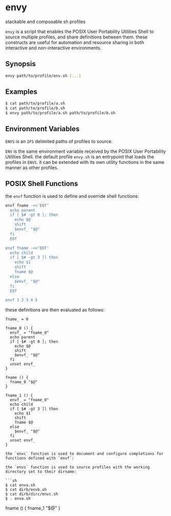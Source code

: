 # envy
stackable and composable sh profiles

`envy` is a script that enables the POSIX User Portability Utilities Shell to source multiple profiles, and share definitions between them.
these constructs are useful for automation and resource sharing in both interactive and non-interactive environments.

## Synopsis

```sh
envy path/to/profile/env.sh [...]
```

## Examples

```sh
$ cat path/to/profile/a.sh
$ cat path/to/profile/b.sh
$ envy path/to/profile/a.sh path/to/profile/b.sh
```

## Environment Variables

`ENVS` is an `IFS` delimited paths of profiles to source.

`ENV` is the same environment variable received by the POSIX User Portability Utilities Shell.
the default profile `envy.sh` is an entrypoint that loads the profiles in `ENVS`.
it can be extended with its own utility functions in the same manner as other profiles.

## POSIX Shell Functions

the `envf` function is used to define and override shell functions:

```sh
envf fname -<<'EOT'
  echo parent
  if [ $# -gt 0 ]; then
    echo $@
    shift
    $envf_ "$@"
  fi
  EOT

envf fname -<<'EOT'
  echo child
  if [ $# -gt 3 ]l then
    echo $1
    shift
    fname $@
  else
    $envf_ "$@"
  fi
  EOT

envf 1 2 3 4 5
```

these definitions are then evaluated as follows:

```
fname_ = 0

fname_0 () {
  envf_ = "fname_0"
  echo parent
  if [ $# -gt 0 ]; then
    echo $@
    shift
    $envf_ "$@"
  fi
  unset envf_
}

fname () {
  fname_0 "$@"
}

fname_1 () {
  envf_ = "fname_0"
  echo child
  if [ $# -gt 3 ]l then
    echo $1
    shift
    fname $@
  else
    $envf_ "$@"
  fi
  unset envf_
}

the `envc` function is used to document and configure completions for functions defined with `envf`:

the `envs` function is used to source profiles with the working directory set to their dirname:

```sh
$ cat enva.sh
$ cat dirb/envb.sh
$ cat dirb/dirc/envc.sh
$ . enva.sh
```
fname () {
  fname_1 "$@"
}
```
